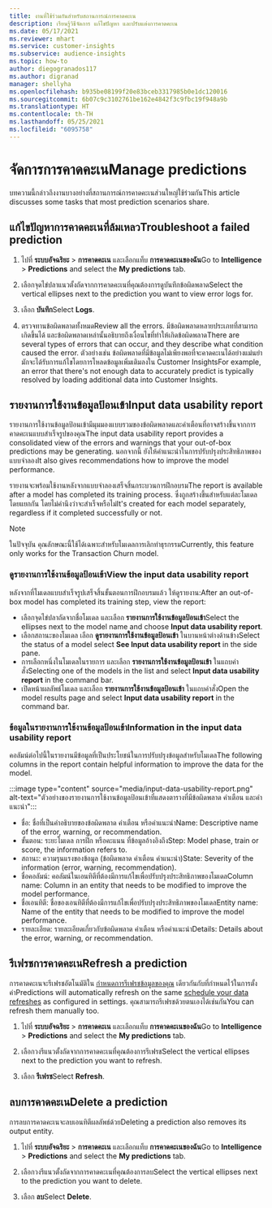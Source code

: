 ```yaml
---
title: งานที่ใช้ร่วมกันสำหรับสถานการณ์การคาดคะเน
description: เรียนรู้วิธีจัดการ แก้ไขปัญหา และปรับแต่งการคาดคะเน
ms.date: 05/17/2021
ms.reviewer: mhart
ms.service: customer-insights
ms.subservice: audience-insights
ms.topic: how-to
author: diegogranados117
ms.author: digranad
manager: shellyha
ms.openlocfilehash: b935be08199f20e83bceb3317985b0e1dc120016
ms.sourcegitcommit: 6b07c9c3102761be162e4842f3c9fbc19f948a9b
ms.translationtype: HT
ms.contentlocale: th-TH
ms.lasthandoff: 05/25/2021
ms.locfileid: "6095758"
---
```

# <a name="manage-predictions"></a><span data-ttu-id="305d2-103">จัดการการคาดคะเน</span><span class="sxs-lookup"><span data-stu-id="305d2-103">Manage predictions</span></span>

<span data-ttu-id="305d2-104">บทความนี้กล่าวถึงงานบางอย่างที่สถานการณ์การคาดคะเนส่วนใหญ่ใช้ร่วมกัน</span><span class="sxs-lookup"><span data-stu-id="305d2-104">This article discusses some tasks that most prediction scenarios share.</span></span>

## <a name="troubleshoot-a-failed-prediction"></a><span data-ttu-id="305d2-105">แก้ไขปัญหาการคาดคะเนที่ล้มเหลว</span><span class="sxs-lookup"><span data-stu-id="305d2-105">Troubleshoot a failed prediction</span></span>

1. <span data-ttu-id="305d2-106">ไปที่ **ระบบอัจฉริยะ** > **การคาดคะเน** และเลือกแท็บ **การคาดคะเนของฉัน**</span><span class="sxs-lookup"><span data-stu-id="305d2-106">Go to **Intelligence** > **Predictions** and select the **My predictions** tab.</span></span>

1. <span data-ttu-id="305d2-107">เลือกจุดไข่ปลาแนวตั้งถัดจากการคาดคะเนที่คุณต้องการดูบันทึกข้อผิดพลาด</span><span class="sxs-lookup"><span data-stu-id="305d2-107">Select the vertical ellipses next to the prediction you want to view error logs for.</span></span>

1. <span data-ttu-id="305d2-108">เลือก **บันทึก**</span><span class="sxs-lookup"><span data-stu-id="305d2-108">Select **Logs**.</span></span>

1. <span data-ttu-id="305d2-109">ตรวจทานข้อผิดพลาดทั้งหมด</span><span class="sxs-lookup"><span data-stu-id="305d2-109">Review all the errors.</span></span> <span data-ttu-id="305d2-110">มีข้อผิดพลาดหลายประเภทที่สามารถเกิดขึ้นได้ และข้อผิดพลาดเหล่านั้นอธิบายถึงเงื่อนไขที่ทำให้เกิดข้อผิดพลาด</span><span class="sxs-lookup"><span data-stu-id="305d2-110">There are several types of errors that can occur, and they describe what condition caused the error.</span></span> <span data-ttu-id="305d2-111">ตัวอย่างเช่น ข้อผิดพลาดที่มีข้อมูลไม่เพียงพอที่จะคาดคะเนได้อย่างแม่นยำมักจะได้รับการแก้ไขโดยการโหลดข้อมูลเพิ่มเติมลงใน Customer Insights</span><span class="sxs-lookup"><span data-stu-id="305d2-111">For example, an error that there's not enough data to accurately predict is typically resolved by loading additional data into Customer Insights.</span></span>

## <a name="input-data-usability-report"></a><span data-ttu-id="305d2-112">รายงานการใช้งานข้อมูลป้อนเข้า</span><span class="sxs-lookup"><span data-stu-id="305d2-112">Input data usability report</span></span>

<span data-ttu-id="305d2-113">รายงานการใช้งานข้อมูลป้อนเข้ามีมุมมองแบบรวมของข้อผิดพลาดและคำเตือนที่อาจสร้างขึ้นจากการคาดคะเนแบบสำเร็จรูปของคุณ</span><span class="sxs-lookup"><span data-stu-id="305d2-113">The input data usability report provides a consolidated view of the errors and warnings that your out-of-box predictions may be generating.</span></span> <span data-ttu-id="305d2-114">นอกจากนี้ ยังให้คำแนะนำในการปรับปรุงประสิทธิภาพของแบบจำลอง</span><span class="sxs-lookup"><span data-stu-id="305d2-114">It also gives recommendations how to improve the model performance.</span></span>

<span data-ttu-id="305d2-115">รายงานจะพร้อมใช้งานหลังจากแบบจำลองเสร็จสิ้นกระบวนการฝึกอบรม</span><span class="sxs-lookup"><span data-stu-id="305d2-115">The report is available after a model has completed its training process.</span></span> <span data-ttu-id="305d2-116">ซึ่งถูกสร้างขึ้นสำหรับแต่ละโมเดลโดยแยกกัน โดยไม่คำนึงว่าจะสำเร็จหรือไม่</span><span class="sxs-lookup"><span data-stu-id="305d2-116">It's created for each model separately, regardless if it completed successfully or not.</span></span>

> [!NOTE]
> <span data-ttu-id="305d2-117">ในปัจจุบัน คุณลักษณะนี้ใช้ได้เฉพาะสำหรับโมเดลการเลิกทำธุรกรรม</span><span class="sxs-lookup"><span data-stu-id="305d2-117">Currently, this feature only works for the Transaction Churn model.</span></span>

### <a name="view-the-input-data-usability-report"></a><span data-ttu-id="305d2-118">ดูรายงานการใช้งานข้อมูลป้อนเข้า</span><span class="sxs-lookup"><span data-stu-id="305d2-118">View the input data usability report</span></span>

<span data-ttu-id="305d2-119">หลังจากที่โมเดลแบบสำเร็จรูปเสร็จสิ้นขั้นตอนการฝึกอบรมแล้ว ให้ดูรายงาน:</span><span class="sxs-lookup"><span data-stu-id="305d2-119">After an out-of-box model has completed its training step, view the report:</span></span>
- <span data-ttu-id="305d2-120">เลือกจุดไข่ปลาถัดจากชื่อโมเดล และเลือก **รายงานการใช้งานข้อมูลป้อนเข้า**</span><span class="sxs-lookup"><span data-stu-id="305d2-120">Select the ellipses next to the model name and choose **Input data usability report**.</span></span>
- <span data-ttu-id="305d2-121">เลือกสถานะของโมเดล เลือก **ดูรายงานการใช้งานข้อมูลป้อนเข้า** ในบานหน้าต่างด้านข้าง</span><span class="sxs-lookup"><span data-stu-id="305d2-121">Select the status of a model select **See Input data usability report** in the side pane.</span></span>
- <span data-ttu-id="305d2-122">การเลือกหนึ่งในโมเดลในรายการ และเลือก **รายงานการใช้งานข้อมูลป้อนเข้า** ในแถบคำสั่ง</span><span class="sxs-lookup"><span data-stu-id="305d2-122">Selecting one of the models in the list and select **Input data usability report** in the command bar.</span></span>
- <span data-ttu-id="305d2-123">เปิดหน้าผลลัพธ์โมเดล และเลือก **รายงานการใช้งานข้อมูลป้อนเข้า** ในแถบคำสั่ง</span><span class="sxs-lookup"><span data-stu-id="305d2-123">Open the model results page and select **Input data usability report** in the command bar.</span></span>

### <a name="information-in-the-input-data-usability-report"></a><span data-ttu-id="305d2-124">ข้อมูลในรายงานการใช้งานข้อมูลป้อนเข้า</span><span class="sxs-lookup"><span data-stu-id="305d2-124">Information in the input data usability report</span></span>

<span data-ttu-id="305d2-125">คอลัมน์ต่อไปนี้ในรายงานมีข้อมูลที่เป็นประโยชน์ในการปรับปรุงข้อมูลสำหรับโมเดล</span><span class="sxs-lookup"><span data-stu-id="305d2-125">The following columns in the report contain helpful information to improve the data for the model.</span></span>

:::image type="content" source="media/input-data-usability-report.png" alt-text="ตัวอย่างของรายงานการใช้งานข้อมูลป้อนเข้าที่แสดงตารางที่มีข้อผิดพลาด คำเตือน และคำแนะนำ":::

- <span data-ttu-id="305d2-127">ชื่อ: ชื่อที่เป็นคำอธิบายของข้อผิดพลาด คำเตือน หรือคำแนะนำ</span><span class="sxs-lookup"><span data-stu-id="305d2-127">Name: Descriptive name of the error, warning, or recommendation.</span></span>
- <span data-ttu-id="305d2-128">ขั้นตอน: ระยะโมเดล การฝึก หรือคะแนน ที่ข้อมูลอ้างอิงถึง</span><span class="sxs-lookup"><span data-stu-id="305d2-128">Step: Model phase, train or score, the information refers to.</span></span>
- <span data-ttu-id="305d2-129">สถานะ: ความรุนแรงของข้อมูล (ข้อผิดพลาด คำเตือน คำแนะนำ)</span><span class="sxs-lookup"><span data-stu-id="305d2-129">State: Severity of the information (error, warning, recommendation).</span></span>
- <span data-ttu-id="305d2-130">ชื่อคอลัมน์: คอลัมน์ในเอนทิตีที่ต้องมีการแก้ไขเพื่อปรับปรุงประสิทธิภาพของโมเดล</span><span class="sxs-lookup"><span data-stu-id="305d2-130">Column name: Column in an entity that needs to be modified to improve the model performance.</span></span>
- <span data-ttu-id="305d2-131">ชื่อเอนทิตี: ชื่อของเอนทิตีที่ต้องมีการแก้ไขเพื่อปรับปรุงประสิทธิภาพของโมเดล</span><span class="sxs-lookup"><span data-stu-id="305d2-131">Entity name: Name of the entity that needs to be modified to improve the model performance.</span></span>
- <span data-ttu-id="305d2-132">รายละเอียด: รายละเอียดเกี่ยวกับข้อผิดพลาด คำเตือน หรือคำแนะนำ</span><span class="sxs-lookup"><span data-stu-id="305d2-132">Details: Details about the error, warning, or recommendation.</span></span>

## <a name="refresh-a-prediction"></a><span data-ttu-id="305d2-133">รีเฟรชการคาดคะเน</span><span class="sxs-lookup"><span data-stu-id="305d2-133">Refresh a prediction</span></span>

<span data-ttu-id="305d2-134">การคาดคะเนจะรีเฟรชอัตโนมัติใน [กำหนดการรีเฟรชข้อมูลของคุณ](system.md#schedule-tab) เดียวกันกับที่กำหนดไว้ในการตั้งค่า</span><span class="sxs-lookup"><span data-stu-id="305d2-134">Predictions will automatically refresh on the same [schedule your data refreshes](system.md#schedule-tab) as configured in settings.</span></span> <span data-ttu-id="305d2-135">คุณสามารถรีเฟรชด้วยตนเองได้เช่นกัน</span><span class="sxs-lookup"><span data-stu-id="305d2-135">You can refresh them manually too.</span></span>

1. <span data-ttu-id="305d2-136">ไปที่ **ระบบอัจฉริยะ** > **การคาดคะเน** และเลือกแท็บ **การคาดคะเนของฉัน**</span><span class="sxs-lookup"><span data-stu-id="305d2-136">Go to **Intelligence** > **Predictions** and select the **My predictions** tab.</span></span>

1. <span data-ttu-id="305d2-137">เลือกวงรีแนวตั้งถัดจากการคาดคะเนที่คุณต้องการรีเฟรช</span><span class="sxs-lookup"><span data-stu-id="305d2-137">Select the vertical ellipses next to the prediction you want to refresh.</span></span>

1. <span data-ttu-id="305d2-138">เลือก **รีเฟรช**</span><span class="sxs-lookup"><span data-stu-id="305d2-138">Select **Refresh**.</span></span>

## <a name="delete-a-prediction"></a><span data-ttu-id="305d2-139">ลบการคาดคะเน</span><span class="sxs-lookup"><span data-stu-id="305d2-139">Delete a prediction</span></span>

<span data-ttu-id="305d2-140">การลบการคาดคะเนจะลบเอนทิตีผลลัพธ์ด้วย</span><span class="sxs-lookup"><span data-stu-id="305d2-140">Deleting a prediction also removes its output entity.</span></span>

1. <span data-ttu-id="305d2-141">ไปที่ **ระบบอัจฉริยะ** > **การคาดคะเน** และเลือกแท็บ **การคาดคะเนของฉัน**</span><span class="sxs-lookup"><span data-stu-id="305d2-141">Go to **Intelligence** > **Predictions** and select the **My predictions** tab.</span></span>

1. <span data-ttu-id="305d2-142">เลือกวงรีแนวตั้งถัดจากการคาดคะเนที่คุณต้องการลบ</span><span class="sxs-lookup"><span data-stu-id="305d2-142">Select the vertical ellipses next to the prediction you want to delete.</span></span>

1. <span data-ttu-id="305d2-143">เลือก **ลบ**</span><span class="sxs-lookup"><span data-stu-id="305d2-143">Select **Delete**.</span></span>
